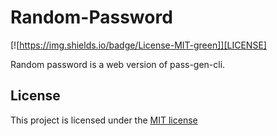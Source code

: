 # Random-Password
[![https://img.shields.io/badge/License-MIT-green]][LICENSE]

Random password is a web version of pass-gen-cli.

## License

This project is licensed under the [MIT license](LICENSE)
